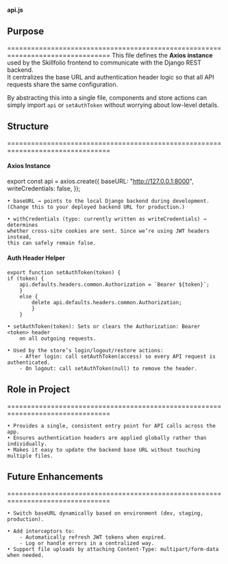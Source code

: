 **api.js**

## Purpose
================================================================================
This file defines the **Axios instance** used by the Skillfolio frontend to
communicate with the Django REST backend.  
It centralizes the base URL and authentication header logic so that all API
requests share the same configuration.

By abstracting this into a single file, components and store actions can simply
import `api` or `setAuthToken` without worrying about low-level details.

## Structure
================================================================================

#### Axios Instance

export const api = axios.create({
  baseURL: "http://127.0.0.1:8000",
  writeCredentials: false,
});

    • baseURL → points to the local Django backend during development.
    (Change this to your deployed backend URL for production.)

    • withCredentials (typo: currently written as writeCredentials) → determines
    whether cross-site cookies are sent. Since we’re using JWT headers instead,
    this can safely remain false.

#### Auth Header Helper

    export function setAuthToken(token) {
    if (token) {
        api.defaults.headers.common.Authorization = `Bearer ${token}`;
        } 
        else {
            delete api.defaults.headers.common.Authorization;
            }
        }

    • setAuthToken(token): Sets or clears the Authorization: Bearer <token> header
        on all outgoing requests.

    • Used by the store’s login/logout/restore actions:
        - After login: call setAuthToken(access) so every API request is authenticated.
        - On logout: call setAuthToken(null) to remove the header.

## Role in Project
================================================================================

    • Provides a single, consistent entry point for API calls across the app.
    • Ensures authentication headers are applied globally rather than individually.
    • Makes it easy to update the backend base URL without touching multiple files.
     
## Future Enhancements
================================================================================

    • Switch baseURL dynamically based on environment (dev, staging, production).

    • Add interceptors to:
        - Automatically refresh JWT tokens when expired.
        - Log or handle errors in a centralized way.
    • Support file uploads by attaching Content-Type: multipart/form-data when needed.